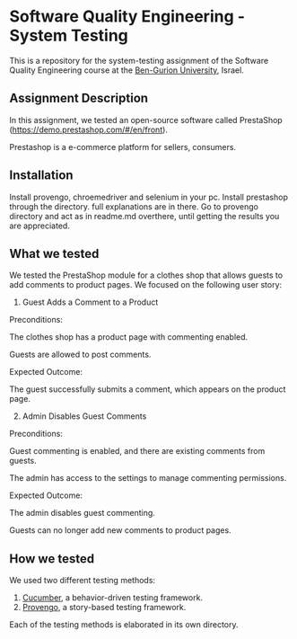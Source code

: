 # Software Quality Engineering - System Testing
This is a repository for the system-testing assignment of the Software Quality Engineering course at the [Ben-Gurion University](https://in.bgu.ac.il/), Israel.

## Assignment Description
In this assignment, we tested an open-source software called PrestaShop (https://demo.prestashop.com/#/en/front).

Prestashop is a e-commerce platform for sellers, consumers.
## Installation
Install provengo, chroemedriver and selenium in your pc. 
Install prestashop through the directory. full explanations are in there.
Go to provengo directory and act as in readme.md overthere, until getting the results you are appreciated.



## What we tested
We tested the PrestaShop module for a clothes shop that allows guests to add comments to product pages. We focused on the following user story:

1. Guest Adds a Comment to a Product

  Preconditions:
  
  The clothes shop has a product page with commenting enabled.
  
  Guests are allowed to post comments.
  
  Expected Outcome:
  
  The guest successfully submits a comment, which appears on the product page.

2. Admin Disables Guest Comments

  Preconditions:
  
  Guest commenting is enabled, and there are existing comments from guests.
  
  The admin has access to the settings to manage commenting permissions.
  
  Expected Outcome:
  
  The admin disables guest commenting.
  
  Guests can no longer add new comments to product pages.



## How we tested
We used two different testing methods:
1. [Cucumber](https://cucumber.io/), a behavior-driven testing framework.
2. [Provengo](https://provengo.tech/), a story-based testing framework.

Each of the testing methods is elaborated in its own directory. 


